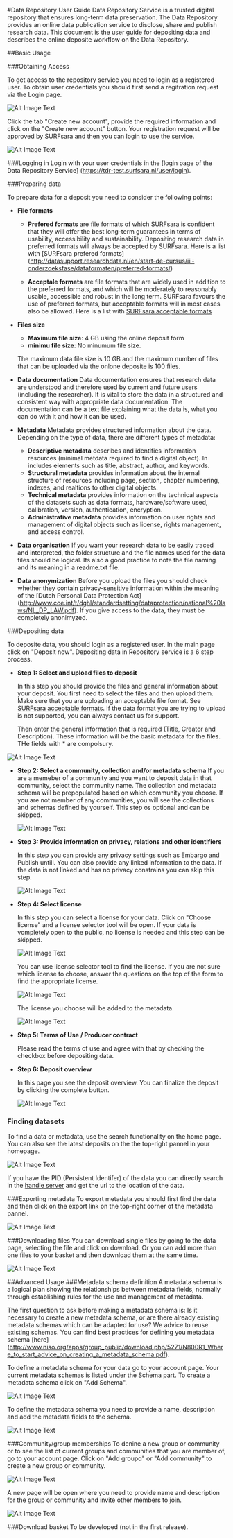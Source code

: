 
#Data Repository User Guide 
Data Repository Service is a trusted digital repository that ensures long-term data preservation. The Data Repository provides an online data publication service to disclose, share and publish research data. This document is the user guide for depositing data and describes the online deposite workflow on the Data Repository.  
##Basic Usage###Obtaining AccessTo get access to the repository service you need to login as a registered user. To obtain user credentials you should first send a regitration request via the Login page.


![Alt Image Text](Screenshots/login.png) 

Click the tab "Create new account", provide the required information and click on the "Create new account" button. Your registration request will be approved by SURFsara and then you can login to use the service.

![Alt Image Text](Screenshots/create_account.png) 
###Logging inLogin with your user credentials in the [login page of the Data Repository Service] (https://tdr-test.surfsara.nl/user/login).###Preparing data 

To prepare data for a deposit you need to consider the following points:
- **File formats**
	- **Prefered formats** are file formats of which SURFsara is confident that they will offer the best long-term guarantees in terms of usability, accessibility and sustainability. Depositing research data in preferred formats will always be accepted by SURFsara. Here is a list with [SURFsara prefered formats] (http://datasupport.researchdata.nl/en/start-de-cursus/iii-onderzoeksfase/dataformaten/preferred-formats/)

	- **Acceptale formats** are file formats that are widely used in addition to the preferred formats, and which will be moderately to reasonably usable, accessible and robust in the long term. SURFsara favours the use of preferred formats, but acceptable formats will in most cases also be allowed. Here is a list with [SURFsara acceptable formats](http://datasupport.researchdata.nl/en/start-de-cursus/iii-onderzoeksfase/dataformaten/preferred-formats/)
- **Files size**
	- **Maximum file size**: 4 GB using the online deposit form
	- **minimu file size**: No minumum file size.

	The maximum data file size is 10 GB and the maximum number of files that can be uploaded via the onlone deposite is 100 files.
	- **Data documentation**	Data documentation ensures that research data are understood and therefore used by current and future users (including the researcher). It is vital to store the data in a structured and consistent way with appropriate data documentation. The documentation can be a text file explaining what the data is, what you can do with it and how it can be used.
	
- **Metadata**
	 Metadata provides structured information about the data. Depending on the type of data, there are different types of metadata:
	 - **Descriptive metadata** describes and identifies information resources (minimal metdata required to find a digital object). In includes elements such as title, abstract, author, and keywords. 
	- **Structural metadata** provides information about the internal structure of resources including page, section, chapter numbering, indexes, and realtions to other digital objects.
	- **Technical metadata** provides information on the technical aspects of the datasets	 such as data formats, hardware/software used, calibration, version, authentication, encryption.
	- **Administrative metadata**	provides information on user rights and management of digital objects	 such as license, rights management,  and access control.
	
- **Data organisation**
	If you want your research data to be easily traced and interpreted, the folder structure and the file names used for the data files should be logical. Its also a good practice to note the file naming and its meaning in a readme.txt file.
 - **Data anonymization**
Before you upload the files you should check whether they contain privacy-sensitive information within the meaning of the [Dutch Personal Data Protection Act] (http://www.coe.int/t/dghl/standardsetting/dataprotection/national%20laws/NL_DP_LAW.pdf). 
If you give access to the data, they must be completely anonimyzed. 
###Depositing data To deposite data, you should login as a registered user. In the main page click on "Deposit now". Depositing data in Repository service is a 6 step process. 

*  **Step 1: Select and upload files to deposit**
	
	In this step you should provide the files and general information about your deposit. You first need to select the files and then upload them. Make sure that you are uploading an acceptable file format. See [SURFsara acceptable formats](http://datasupport.researchdata.nl/en/start-de-cursus/iii-onderzoeksfase/dataformaten/preferred-formats/).
	If the data format you are trying to upload is not supported, you can always contact us for support. 

	Then enter the general information that is required (Title, Creator and Description). These information will be the basic  metadata for the files. THe fields with * are compolsury.	
	
![Alt Image Text](Screenshots/deposit_step1.png) 
	
* **Step 2: Select a community, collection and/or metadata schema**
	If you are a memeber of a community and you want to deposit data in that community, select the community name.
	The collection and metadata schema will be prepopulated based on which community you choose. 
	If you are not member of any communities, you will see the collections and schemas defined by yourself.
	This step os optional and can be skipped.
	
	![Alt Image Text](Screenshots/deposit_step2.png) 

* **Step 3: Provide information on privacy, relations and other identifiers**
	
	In this step you can provide any privacy settings such as Embargo and Publish untill. You can also provide any linked information to the data. 
	If the data is not linked and has no privacy constrains you can skip this step.
	
	![Alt Image Text](Screenshots/deposit_step3.png) 
	
* **Step 4: Select license**
	
	In this step you can select a license for your data. Click on "Choose license" and a license selector tool will be open. If your data is vompletely open to the public, no license is needed and this step can be skipped.
	
	![Alt Image Text](Screenshots/deposit_step4.png)
	
	You can use license selector tool to find the license. If you are not sure which license to choose, answer the questions on the top of the form to find the appropriate license.
	
	![Alt Image Text](Screenshots/deposit_step4_license.png)
	
	The license you choose will be added to the metadata.
	 
	 ![Alt Image Text](Screenshots/deposit_step4_license2.png)
* **Step 5: Terms of Use / Producer contract** 
	
	Please read the terms of use and agree with that by checking the checkbox before depositing data.
	
* **Step 6: Deposit overview**

	In this page you see the deposit overview. You can finalize the deposit by clicking the complete button.
	
	 ![Alt Image Text](Screenshots/deposit_step6.png)
		### Finding datasets
To find a data or metadata, use the search functionality on the home page. You can also see the latest deposits on the the top-right pannel in your homepage. 

  ![Alt Image Text](Screenshots/find_data.png)
If you have the PID (Persistent Identifer) of the data you can directly search in the [handle server](http://hdl.handle.net/) and get the url to the location of the data.
###Exporting metadataTo export metadata you should first find the data and then click on the export link on the top-right corner of the metadata pannel. 

![Alt Image Text](Screenshots/export_metadata.png)
###Downloading files You can download single files by going to the data page, selecting the file and click on download. Or you can add more than one files to your basket and then download them at the same time.


![Alt Image Text](Screenshots/download_single.png)
##Advanced Usage
###Metadata schema definitionA metadata schema is a logical plan showing the relationships between metadata fields, normally through establishing rules for the use and management of metadata.
The first question to ask before making a metadata schema is: Is it necessary to create a new metadata schema, or are there already existing metadata schemas which can be adapted for use? We advice to reuse existing schemas. You can find best practices for defining you metadata schema [here] (http://www.niso.org/apps/group_public/download.php/5271/N800R1_Where_to_start_advice_on_creating_a_metadata_schema.pdf).

To define a metadata schema for your data go to your account page. Your current metadata schemas is listed under the Schema part. To create a metadata schema click on "Add Schema".
 
 ![Alt Image Text](Screenshots/metadata-schema-add.png)
 
 To define the metadata schema you need to provide a name, description and add the metadata fields to the schema.
 
  ![Alt Image Text](Screenshots/metadata-schema-define.png)
 ###Community/group membershipsTo denine a new group or community or to see the list of current groups and communities that you are member of, go to your account page. Click on "Add groupd" or "Add community" to create a new group or community.

 ![Alt Image Text](Screenshots/group_community.png)

A new page will be open where you need to provide name and description for the group or community and invite other members to join. 

 ![Alt Image Text](Screenshots/group_create.png)

###Download basket 
To be developed (not in the first release).






